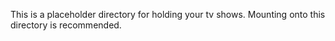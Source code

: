 This is a placeholder directory for holding your tv shows. Mounting onto this directory is recommended.
